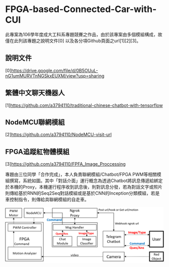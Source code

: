 # FPGA-based-Connected-Car-with-CUI

此專案為106學年度成大工科系專題競賽之作品，由於該專案由多個模組構成，故僅在此列該專題之說明文件[0]
以及各分項Github頁面之url[1][2][3]。

## 說明文件
[0]https://drive.google.com/file/d/0B5OUuL-nG1umMURVTnNGSkxEUXM/view?usp=sharing

## 繁體中文聊天機器人
[1]https://github.com/a3794110/traditional-chinese-chatbot-with-tensorflow

## NodeMCU聯網模組
[2]https://github.com/a3794110/NodeMCU-visit-url

## FPGA追蹤紅物體模組
[3]https://github.com/a3794110/FPFA_Image_Proccessing

專題由三位同學「合作完成」，本人負責聯網模組/Chatbot/FPGA PWM等相關模組撰寫，系統如圖。其中「對話介面」運行概念為透過Chatbot將訊息傳遞給綁定於本機的Proxy，本機運行程序收到訊息後，則對訊息分發，若為對話文字或照片則傳給基於RNN的Seq2Seq對話模組或是基於CNN的Inception分類模組，若是車控制指令，則傳給具聯網模組的自走車。

![arch](./SystemArchitecture.png)
